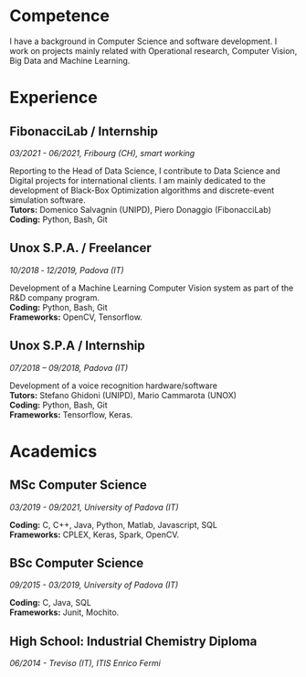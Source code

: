 # Competence 

I have a background in Computer Science and software development. I
work on projects mainly related with Operational research, Computer
Vision, Big Data and Machine Learning.


# Experience

## FibonacciLab / Internship  
_03/2021 - 06/2021, Fribourg (CH), smart working_

Reporting to the Head of Data Science, I contribute to Data Science and
Digital projects for international clients. I am mainly dedicated to the
development of Black-Box Optimization algorithms and discrete-event
simulation software.  
**Tutors:​** Domenico Salvagnin (UNIPD), Piero Donaggio (FibonacciLab)  
**Coding:​** Python, Bash, Git

## Unox S.P.A. / Freelancer  
_10/2018 ‐ 12/2019, Padova (IT)_

Development of a Machine Learning Computer Vision system as part of
the R&amp;D company program.  
**Coding:** Python, Bash, Git  
**Frameworks:** OpenCV, Tensorflow.

## Unox S.P.A / Internship  
_07/2018 – 09/2018, Padova (IT)_

Development of a voice recognition hardware/software  
**Tutors:** Stefano Ghidoni (UNIPD), Mario Cammarota (UNOX)  
**Coding:** Python, Bash, Git  
**Frameworks:** Tensorflow, Keras.


# Academics

## MSc Computer Science  
_03/2019 - 09/2021, University of Padova (IT)_

**Coding:** C, C++, Java, Python, Matlab, Javascript, SQL  
**Frameworks:** CPLEX, Keras, Spark, OpenCV.

## BSc Computer Science  
_09/2015 - 03/2019, University of Padova (IT)_

**Coding:** C, Java, SQL  
**Frameworks:** Junit, Mochito.

## High School: Industrial Chemistry Diploma  
_06/2014 - Treviso (IT), ITIS Enrico Fermi_
